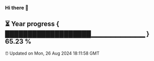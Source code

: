 ### Hi there 👋
⏳ Year progress { ███████████████████▁▁▁▁▁▁▁▁▁▁▁ } 65.23 %
---
⏰ Updated on Mon, 26 Aug 2024 18:11:58 GMT

